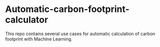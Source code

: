 # Automatic-carbon-footprint-calculator
This repo contains several use cases for automatic calculation of carbon footprint with Machine Learning. 
